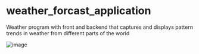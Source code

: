 # weather_forcast_application
Weather program with front and backend that captures and displays pattern trends in weather from different parts of the world



![image](https://github.com/cmorris2945/weather_forcast_application/assets/30676606/beb186d3-6508-47e8-85a8-ea48c2def567)


